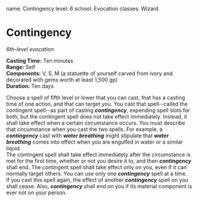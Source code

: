 name: Contingency
level: 6
school: Evocation
classes: Wizard

# Contingency 
_6th-level evocation_ 

**Casting Time:** Ten minutes    
**Range:** Self    
**Components:** V, S, M (a statuette of yourself carved from ivory and decorated with gems worth at least 1,500 gp)    
**Duration:** Ten days 

Choose a spell of fifth level or lower that you can cast, that has a casting time of one action, and that can target you. You cast that spell--called the contingent spell--as part of casting **_contingency_**, expending spell slots for both, but the contingent spell does not take effect immediately. Instead, it shall take effect when a certain circumstance occurs. You must describe that circumstance when you cast the two spells. For example, a **_contingency_** cast with **_water breathing_** might stipulate that **_water breathing_** comes into effect when you are engulfed in water or a similar liquid.    
The contingent spell shall take effect immediately after the circumstance is met for the first time, whether or not you desire it to, and then **_contingency_** shall end. The contingent spell shall take effect only on you, even if it can normally target others. You can use only one **_contingency_** spell at a time.    
If you cast this spell again, the effect of another **_contingency_** spell on you shall cease. Also, **_contingency_** shall end on you if its material component is ever not on your person.
